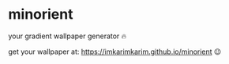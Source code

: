 # minorient

your gradient wallpaper generator 🔥

get your wallpaper at: <https://imkarimkarim.github.io/minorient> 😉
